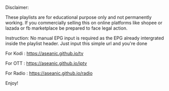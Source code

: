 Disclaimer:

These playlists are for educational purpose only and not permanently working. If you commercially selling this on online platforms like shopee or lazada or fb marketplace be prepared to face legal action.

Instruction:
No manual EPG input is required as the EPG already intergrated inside the playlist header. Just input this simple url and you're done 

For Kodi : https://aseanic.github.io/tv

For OTT : https://aseanic.github.io/iptv

For Radio : https://aseanic.github.io/radio

Enjoy!
